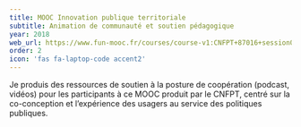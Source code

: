 ```yaml
---
title: MOOC Innovation publique territoriale 
subtitle: Animation de communauté et soutien pédagogique 
year: 2018
web_url: https://www.fun-mooc.fr/courses/course-v1:CNFPT+87016+session01/about
order: 2
icon: 'fas fa-laptop-code accent2'
---
```


Je produis des ressources de soutien à la posture de coopération  (podcast, vidéos) pour les participants à ce MOOC produit par le CNFPT, centré sur la co-conception et l’expérience des usagers au service des politiques publiques.